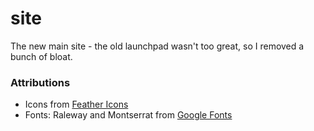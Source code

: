 # site
The new main site - the old launchpad wasn't too great, so I removed a bunch of bloat.

### Attributions

* Icons from [Feather Icons](https://feathericons.com/)
* Fonts: Raleway and Montserrat from [Google Fonts](https://fonts.google.com/)
